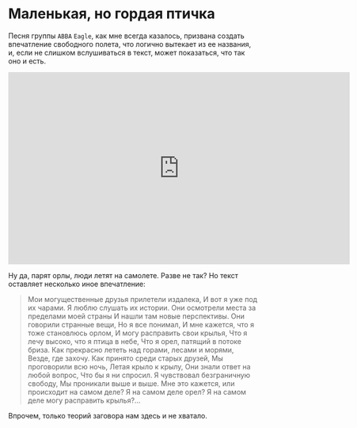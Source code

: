 # Маленькая, но гордая птичка

Песня группы `ABBA` `Eagle`, как мне всегда казалось, призвана создать впечатление свободного полета, что логично вытекает из ее названия, и, если не слишком вслушиваться в текст, может показаться, что так оно и есть. 

<iframe width="690" height="388" src="https://www.youtube.com/embed/QuC6yAiaXBw" title="Abba - Eagle (long album version)" frameborder="0" allow="accelerometer; autoplay; clipboard-write; encrypted-media; gyroscope; picture-in-picture; web-share" allowfullscreen></iframe>

Ну да, парят орлы, люди летят на самолете. Разве не так? Но текст оставляет несколько иное впечатление:

> Мои могущественные друзья прилетели издалека,
И вот я уже под их чарами.
Я люблю слушать их истории.
Они осмотрели места за пределами моей страны
И нашли там новые перспективы.
Они говорили странные вещи,
Но я все понимал,
И мне кажется, что я тоже становлюсь орлом,
И могу расправить свои крылья,
Что я лечу высоко, что я птица в небе,
Что я орел, патящий в потоке бриза.
Как прекрасно лететь над горами, лесами и морями,
Везде, где захочу.
Как принято среди старых друзей,
Мы проговорили всю ночь,
Летая крыло к крылу,
Они знали ответ на любой вопрос,
Что бы я ни спросил.
Я чувствовал безграничную свободу,
Мы проникали выше и выше.
Мне это кажется, или происходит на самом деле?
Я на самом деле орел?
Я на самом деле могу расправить крылья?...

Впрочем, только теорий заговора нам здесь и не хватало.
